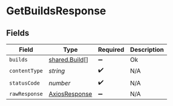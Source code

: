 # GetBuildsResponse


## Fields

| Field                                                   | Type                                                    | Required                                                | Description                                             |
| ------------------------------------------------------- | ------------------------------------------------------- | ------------------------------------------------------- | ------------------------------------------------------- |
| `builds`                                                | [shared.Build](../../models/shared/build.md)[]          | :heavy_minus_sign:                                      | Ok                                                      |
| `contentType`                                           | *string*                                                | :heavy_check_mark:                                      | N/A                                                     |
| `statusCode`                                            | *number*                                                | :heavy_check_mark:                                      | N/A                                                     |
| `rawResponse`                                           | [AxiosResponse](https://axios-http.com/docs/res_schema) | :heavy_minus_sign:                                      | N/A                                                     |
